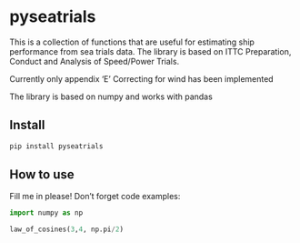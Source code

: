 pyseatrials
================

<!-- WARNING: THIS FILE WAS AUTOGENERATED! DO NOT EDIT! -->

This is a collection of functions that are useful for estimating ship
performance from sea trials data. The library is based on ITTC
Preparation, Conduct and Analysis of Speed/Power Trials.

Currently only appendix ‘E’ Correcting for wind has been implemented

The library is based on numpy and works with pandas

## Install

``` sh
pip install pyseatrials
```

## How to use

Fill me in please! Don’t forget code examples:

``` python
import numpy as np
```

``` python
law_of_cosines(3,4, np.pi/2)
```
